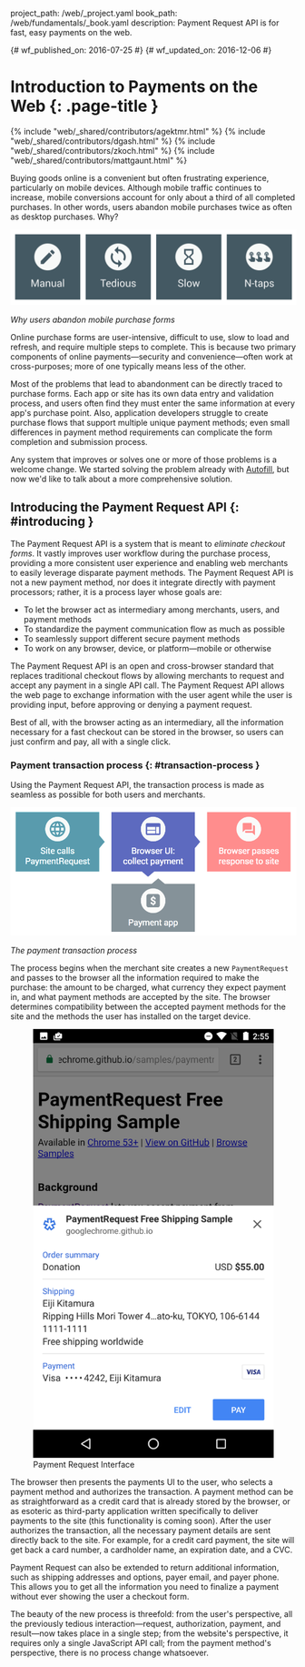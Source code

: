 project_path: /web/_project.yaml
book_path: /web/fundamentals/_book.yaml
description: Payment Request API is for fast, easy payments on the web.

{# wf_published_on: 2016-07-25 #}
{# wf_updated_on: 2016-12-06 #}

# Introduction to Payments on the Web {: .page-title }

{% include "web/_shared/contributors/agektmr.html" %}
{% include "web/_shared/contributors/dgash.html" %}
{% include "web/_shared/contributors/zkoch.html" %}
{% include "web/_shared/contributors/mattgaunt.html" %}

Buying goods online is a convenient but often frustrating experience,
particularly on mobile devices. Although mobile traffic continues to increase,
mobile conversions account for only about a third of all completed purchases. In
other words, users abandon mobile purchases twice as often as desktop purchases.
Why?

![](images/1_why_users_abandon.png)

*Why users abandon mobile purchase forms*

Online purchase forms are user-intensive, difficult to use, slow to load and
refresh, and require multiple steps to complete. This is because two primary
components of online payments&mdash;security and convenience&mdash;often work at
cross-purposes; more of one typically means less of the other.

Most of the problems that lead to abandonment can be directly traced to purchase
forms. Each app or site has its own data entry and validation process, and users
often find they must enter the same information at every app's purchase point.
Also, application developers struggle to create purchase flows that support
multiple unique payment methods; even small differences in payment method
requirements can complicate the form completion and submission process.

Any system that improves or solves one or more of those problems is a welcome
change. We started solving the problem already with
[Autofill](/web/updates/2015/06/checkout-faster-with-autofill), but now we'd
like to talk about a more comprehensive solution.

## Introducing the Payment Request API {: #introducing }

The Payment Request API is a system that is meant to *eliminate checkout forms*.
It vastly improves user workflow during the purchase process, providing a more
consistent user experience and enabling web merchants to easily leverage
disparate payment methods. The Payment Request API is not a new payment method,
nor does it integrate directly with payment processors; rather, it is a process
layer whose goals are:

* To let the browser act as intermediary among merchants, users, and payment
  methods
* To standardize the payment communication flow as much as possible
* To seamlessly support different secure payment methods
* To work on any browser, device, or platform&mdash;mobile or otherwise

The Payment Request API is an open and cross-browser standard that replaces
traditional checkout flows by allowing merchants to request and accept any
payment in a single API call. The Payment Request API allows the web page to
exchange information with the user agent while the user is providing input,
before approving or denying a payment request.

Best of all, with the browser acting as an intermediary, all the information
necessary for a fast checkout can be stored in the browser, so users can just
confirm and pay, all with a single click.

### Payment transaction process {: #transaction-process }
Using the Payment Request API, the transaction process is made as seamless as
possible for both users and merchants.

![](images/4_the_payment_transaction_process.png)

*The payment transaction process*

The process begins when the merchant site creates a new `PaymentRequest` and
passes to the browser all the information required to make the purchase: the
amount to be charged, what currency they expect payment in, and what payment
methods are accepted by the site. The browser determines compatibility between
the accepted payment methods for the site and the methods the user has installed
on the target device.

<div class="attempt-right">
  <figure>
    <img src="images/5_9_payment_request_ui.png" >
    <figcaption>Payment Request Interface</figcaption>
  </figure>
</div>


The browser then presents the payments UI to the user, who selects a payment
method and authorizes the transaction. A payment method can be as
straightforward as a credit card that is already stored by the browser, or as
esoteric as third-party application written specifically to deliver payments to
the site (this functionality is coming soon). After the user authorizes the
transaction, all the necessary payment details are sent directly back to the
site. For example, for a credit card payment, the site will get back a card
number, a cardholder name, an expiration date, and a CVC.

Payment Request can also be extended to return additional information, such as
shipping addresses and options, payer email, and payer phone. This allows you to
get all the information you need to finalize a payment without ever showing the
user a checkout form.


The beauty of the new process is threefold: from the user's perspective, all the
previously tedious interaction&mdash;request, authorization, payment, and
result&mdash;now takes place in a single step; from the website's perspective,
it requires only a single JavaScript API call; from the payment method's
perspective, there is no process change whatsoever.

<div style="clear:both;"></div>
